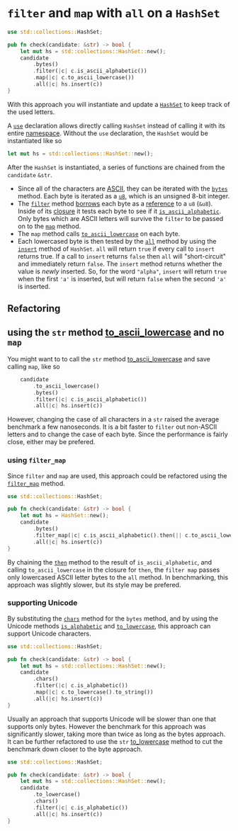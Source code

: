 # `filter` and `map` with `all` on a `HashSet`

```rust
use std::collections::HashSet;

pub fn check(candidate: &str) -> bool {
    let mut hs = std::collections::HashSet::new();
    candidate
        .bytes()
        .filter(|c| c.is_ascii_alphabetic())
        .map(|c| c.to_ascii_lowercase())
        .all(|c| hs.insert(c))
}
```

With this approach you will instantiate and update a [`HashSet`][hashset] to keep track of the used letters.

A [`use`][use] declaration allows directly calling `HashSet` instead of calling it with its entire [namespace][namespaces].
Without the `use` declaration, the `HashSet` would be instantiated like so

```rust
let mut hs = std::collections::HashSet::new();
```

After the `HashSet` is instantiated, a series of functions are chained from the `candidate` `&str`.
- Since all of the characters are [ASCII][ascii], they can be iterated with the [`bytes`][bytes] method.
Each byte is iterated as a [`u8`][u8], which is an unsigned 8-bit integer.
- The [`filter`][filter] method [borrows][borrow] each byte as a [reference][reference] to a `u8` (`&u8`).
Inside of its [closure][closure] it tests each byte to see if it [`is_ascii_alphabetic`][is-ascii-alphabetic].
Only bytes which are ASCII letters will survive the `filter` to be passed on to the [`map`][map] method.
- The `map` method calls [`to_ascii_lowercase`][to-ascii-lowercase] on each byte.
- Each lowercased byte is then tested by the [`all`][all] method by using the [`insert`][insert] method of `HashSet`.
`all` will return `true` if every call to `insert` returns true.
If a call to `insert` returns `false` then `all` will "short-circuit" and immediately return `false`.
The `insert` method returns whether the value is _newly_ inserted.
So, for the word `"alpha"`, `insert` will return `true` when the first `'a'` is inserted,
but will return `false` when the second `'a'` is inserted.

## Refactoring

## using the `str` method [to_ascii_lowercase][str-to-ascii-lowercase] and no `map`

You might want to to call the `str` method [to_ascii_lowercase][str-to-ascii-lowercase] and save calling `map`,
like so

```rust
    candidate
        .to_ascii_lowercase()
        .bytes()
        .filter(|c| c.is_ascii_alphabetic())
        .all(|c| hs.insert(c))
```

However, changing the case of all characters in a `str` raised the average benchmark a few nanoseconds.
It is a bit faster to `filter` out non-ASCII letters and to change the case of each byte.
Since the performance is fairly close, either may be prefered. 

### using `filter_map`

Since `filter` and `map` are used, this approach could be refactored using the [`filter_map`][filter-map] method.

```rust
use std::collections::HashSet;

pub fn check(candidate: &str) -> bool {
    let mut hs = HashSet::new();
    candidate
        .bytes()
        .filter_map(|c| c.is_ascii_alphabetic().then(|| c.to_ascii_lowercase()))
        .all(|c| hs.insert(c))
}
```

By chaining the [`then`][then] method to the result of `is_ascii_alphabetic`,
and calling `to_ascii_lowercase` in the closure for `then`,
the `filter map` passes only lowercased ASCII letter bytes to the `all` method.
In benchmarking, this approach was slightly slower, but its style may be prefered.

### supporting Unicode

By substituting the [`chars`][chars] method for the `bytes` method,
and by using the Unicode methods [`is_alphabetic`][is-alphabetic] and [`to_lowercase`][char-to-lowercase],
this approach can support Unicode characters.

```rust
use std::collections::HashSet;

pub fn check(candidate: &str) -> bool {
    let mut hs = std::collections::HashSet::new();
    candidate
        .chars()
        .filter(|c| c.is_alphabetic())
        .map(|c| c.to_lowercase().to_string())
        .all(|c| hs.insert(c))
}
```

Usually an approach that supports Unicode will be slower than one that supports only bytes.
However the benchmark for this approach was significantly slower, taking more than twice as long as the bytes approach.
It can be further refactored to use the `str` [to_lowercase][str-to-lowercase] method
to cut the benchmark down closer to the byte approach.

```rust
use std::collections::HashSet;

pub fn check(candidate: &str) -> bool {
    let mut hs = std::collections::HashSet::new();
    candidate
        .to_lowercase()
        .chars()
        .filter(|c| c.is_alphabetic())
        .all(|c| hs.insert(c))
}
```

[hashset]: https://doc.rust-lang.org/std/collections/struct.HashSet.html
[use]: https://doc.rust-lang.org/reference/items/use-declarations.html
[namespaces]: https://doc.rust-lang.org/reference/names/namespaces.html
[ascii]: https://www.asciitable.com/
[bytes]: https://doc.rust-lang.org/std/primitive.str.html#method.bytes
[u8]: https://doc.rust-lang.org/std/primitive.u8.html
[filter]: https://doc.rust-lang.org/std/iter/trait.Iterator.html#method.filter
[closure]: https://doc.rust-lang.org/rust-by-example/fn/closures.html
[borrow]: https://doc.rust-lang.org/rust-by-example/scope/borrow.html
[reference]: https://doc.rust-lang.org/std/primitive.reference.html
[is-ascii-alphabetic]: https://doc.rust-lang.org/std/primitive.u8.html#method.is_ascii_alphabetic
[map]: https://doc.rust-lang.org/std/iter/trait.Iterator.html#method.map
[to-ascii-lowercase]: https://doc.rust-lang.org/std/primitive.u8.html#method.to_ascii_lowercase
[all]: https://doc.rust-lang.org/std/iter/trait.Iterator.html#method.all
[insert]: https://doc.rust-lang.org/std/collections/struct.HashSet.html#method.insert
[str-to-ascii-lowercase]: https://doc.rust-lang.org/std/primitive.str.html#method.to_ascii_lowercase
[filter-map]: https://doc.rust-lang.org/core/iter/trait.Iterator.html#method.filter_map
[then]: https://doc.rust-lang.org/core/primitive.bool.html#method.then
[chars]: https://doc.rust-lang.org/core/primitive.str.html#method.chars
[is-alphabetic]: https://doc.rust-lang.org/core/primitive.char.html#method.is_alphabetic
[char-to-lowercase]: https://doc.rust-lang.org/core/primitive.char.html#method.to_lowercase
[str-to-lowercase]: https://doc.rust-lang.org/std/primitive.str.html#method.to_lowercase
